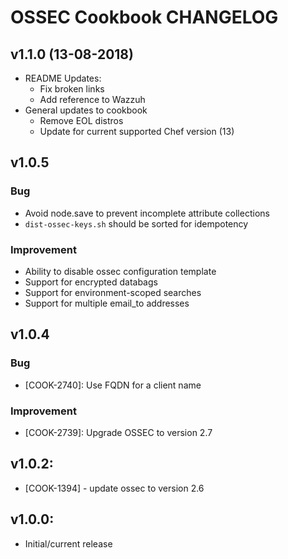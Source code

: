 # OSSEC Cookbook CHANGELOG

## v1.1.0 (13-08-2018)
- README Updates:
  * Fix broken links
  * Add reference to Wazzuh
- General updates to cookbook
  * Remove EOL distros
  * Update for current supported Chef version (13)

## v1.0.5

### Bug

- Avoid node.save to prevent incomplete attribute collections
- `dist-ossec-keys.sh` should be sorted for idempotency

### Improvement

- Ability to disable ossec configuration template
- Support for encrypted databags
- Support for environment-scoped searches
- Support for multiple email_to addresses

## v1.0.4

### Bug

- [COOK-2740]: Use FQDN for a client name

### Improvement

- [COOK-2739]: Upgrade OSSEC to version 2.7

## v1.0.2:

- [COOK-1394] - update ossec to version 2.6

## v1.0.0:

- Initial/current release

